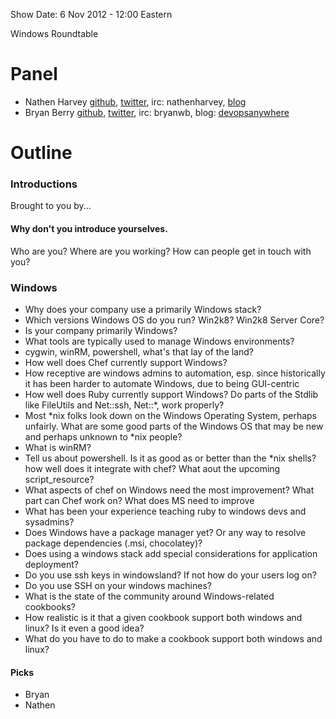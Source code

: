 Show Date:  6 Nov 2012 - 12:00 Eastern


Windows Roundtable

Panel
=====
* Nathen Harvey [github](http://github.com/nathenharvey), [twitter](http://twitter.com/nathenharvey), irc: nathenharvey, [blog](http://nathenharvey.com)
* Bryan Berry [github](http://github.com/bryanwb), [twitter](http://twitter.com/bryanwb), irc: bryanwb, blog: [devopsanywhere](http://devopsanywhere.blogspot.com)

Outline
=======

### Introductions

Brought to you by...

#### Why don't you introduce yourselves.


Who are you?  Where are you working?  How can people get in touch with you?

### Windows

* Why does your company use a primarily Windows stack?
* Which versions Windows OS do you run? Win2k8? Win2k8 Server Core?
* Is your company primarily Windows? 
* What tools are typically used to manage Windows environments?
* cygwin, winRM, powershell, what's that lay of the land?
* How well does Chef currently support Windows?
* How receptive are windows admins to automation, esp. since
historically it has been harder to automate Windows, due to being GUI-centric
* How well does Ruby currently support Windows? Do parts of the Stdlib
 like FileUtils and Net::ssh, Net::*, work properly?
* Most *nix folks look down on the Windows Operating
System, perhaps unfairly. What are some good parts of the Windows OS that may
be new and perhaps unknown to *nix people?
* What is winRM?
* Tell us about powershell. Is it as good as or better than the *nix
shells? how well does it integrate with chef? What aout the upcoming
script_resource?
* What aspects of chef on Windows need the most improvement? What part
can Chef work on? What does MS need to improve
* What has been your experience teaching ruby to windows devs and sysadmins?
* Does Windows have a package manager yet? Or any way to resolve
package dependencies (.msi, chocolatey)?
* Does using a windows stack add special considerations for
application deployment?
* Do you use ssh keys in windowsland? If not how do your users log on?
* Do you use SSH on your windows machines?
* What is the state of the community around Windows-related cookbooks?
* How realistic is it that a given cookbook support both windows and linux? Is it even a good idea?
* What do you have to do to make a cookbook support both windows and linux?


#### Picks

* Bryan
* Nathen

  
